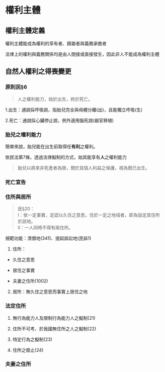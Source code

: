 # 權利主體

## 權利主體定義

權利主體能成為權利的享有者、歸屬者與義務承擔者

法律上的權利與義務關係均是由人間接或直接發生，因此非人不能成為權利主體

## 自然人權利之得喪變更

### 原則民§6

> 人之權利能力，始於出生，終於死亡。

1.出生：通說採呼吸說，指胎兒完全與母體分離(出)，且能獨立呼吸(生)

2.死亡：通說採心臟停止說，例外適用腦死說(器官移植)

### 胎兒之權利能力

簡單來說，胎兒能在出生前取得任**有利**之權利。

依民法第7條，透過法律擬制的方式，始其能享有**人**之權利能力

> 胎兒以將來非死產者為限，關於其個人利益之保護，視為既已出生。

### 死亡宣告

### 住所與居所

>民§20：<br>
I：依一定事實，足認以久住之意思，住於一定之地域者，即為設定其住所於該地。<br>
II：一人同時不得有兩住所。

規範功能：清償地(341)、提起訴訟地(民訴1)

1. 住所：

  + 久住之意思

  + 居住之事實

  + 夫妻之住所(1002)

2. 居所：無久住之意思而事實上居住之地

### 法定住所

1. 無行為能力人及限制行為能力人之擬制(21)

2. 住所不可考、於我國無住所之人之擬制(22)

3. 特定行為之擬制(23)

4. 住所之廢止(24)

### 夫妻之住所



